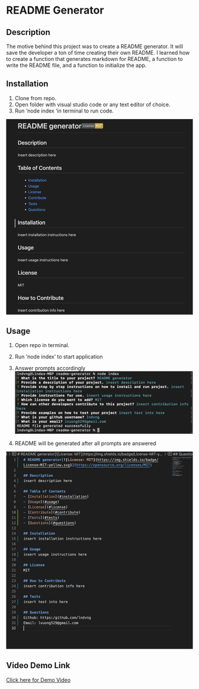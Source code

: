 # README Generator
  
## Description
The motive behind this project was to create a README generator. It will save the developer a ton of time creating their own README. I learned how to create a function that generates markdown for README, a function to write the README file, and a function to initialize the app.
 
## Installation
1. Clone from repo.
2. Open folder with visual studio code or any text editor of choice.
3. Run ‘node index ‘in terminal to run code.

![README generator preview](./img/READMEgen-preview.png)

## Usage
1. Open repo in terminal.
2. Run ‘node index’ to start application
3. Answer prompts accordingly
![Screenshot of terminal running application](./img/terminal.png)

4. README will be generated after all prompts are answered

![Screenshot of generated README.md](./img/READMEgen.png)

## Video Demo Link
[Click here for Demo Video](https://drive.google.com/file/d/1hyWfrn_Y4eAjSzA47iLwxwq-Y1Zanm7z/view?usp=sharing)
